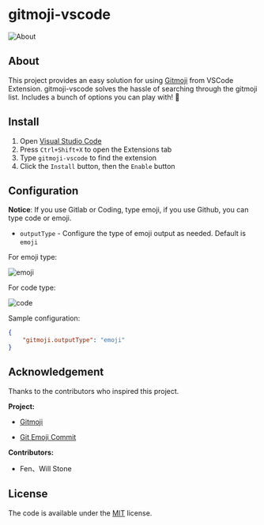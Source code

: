 # gitmoji-vscode

![About](https://raw.githubusercontent.com/Vtrois/gitmoji-vscode/master/images/about.gif)

## About

This project provides an easy solution for using [Gitmoji](https://github.com/carloscuesta/gitmoji) from VSCode Extension. gitmoji-vscode solves the hassle of searching through the gitmoji list. Includes a bunch of options you can play with! 🎉

## Install

1. Open [Visual Studio Code](https://code.visualstudio.com/)
2. Press `Ctrl+Shift+X` to open the Extensions tab
3. Type `gitmoji-vscode` to find the extension
4. Click the `Install` button, then the `Enable` button

## Configuration

**Notice**: If you use Gitlab or Coding, type emoji, if you use Github, you can type code or emoji.

* `outputType` - Configure the type of emoji output as needed. Default is `emoji`

For emoji type:

![emoji](https://raw.githubusercontent.com/Vtrois/gitmoji-vscode/master/images/emoji.png)

For code type:

![code](https://raw.githubusercontent.com/Vtrois/gitmoji-vscode/master/images/code.png)

Sample configuration:

```json
{
    "gitmoji.outputType": "emoji"
}
```

## Acknowledgement

Thanks to the contributors who inspired this project.

**Project:**

* [Gitmoji](https://github.com/carloscuesta/gitmoji)

* [Git Emoji Commit](https://github.com/maixiaojie/git-emoji)

**Contributors:**

* Fen、Will Stone

## License

The code is available under the [MIT](https://github.com/Vtrois/gitmoji-vscode/blob/master/LICENSE) license.